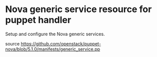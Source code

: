 # Nova generic service resource for puppet handler

Setup and configure the Nova generic services.

source https://github.com/openstack/puppet-nova/blob/5.1.0/manifests/generic_service.pp